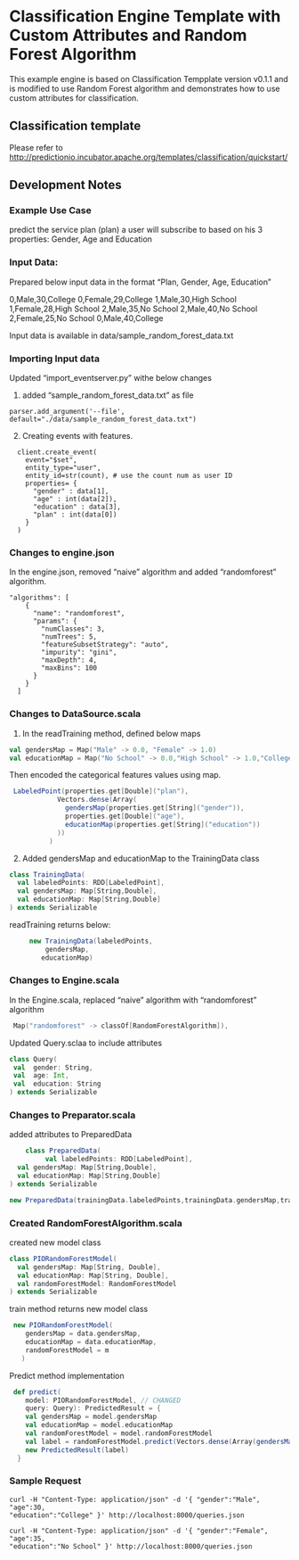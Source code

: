 # Classification Engine Template with Custom Attributes and Random Forest Algorithm

This example engine is based on Classification Tempplate version v0.1.1 and is modified to use Random Forest algorithm and demonstrates how to use custom attributes for classification.

## Classification template

Please refer to http://predictionio.incubator.apache.org/templates/classification/quickstart/

## Development Notes

### Example Use Case

predict the service plan (plan) a user will subscribe to based on his 3 properties: Gender, Age and Education

### Input Data:

Prepared below input data in the format  “Plan, Gender, Age, Education”

0,Male,30,College
0,Female,29,College
1,Male,30,High School
1,Female,28,High School
2,Male,35,No School
2,Male,40,No School
2,Female,25,No School
0,Male,40,College

Input data is available in data/sample_random_forest_data.txt

### Importing  Input data

Updated “import_eventserver.py” withe below changes

1) added “sample_random_forest_data.txt” as file
  ```
  parser.add_argument('--file', default="./data/sample_random_forest_data.txt")
  ```
2) Creating events with features.
  ```
	client.create_event(
      event="$set",
      entity_type="user",
      entity_id=str(count), # use the count num as user ID
      properties= {
        "gender" : data[1],
        "age" : int(data[2]),
        "education" : data[3],
        "plan" : int(data[0])
      }
    )
  ```
### Changes to engine.json

In the engine.json, removed “naive” algorithm and  added “randomforest” algorithm.
```
"algorithms": [
    {
      "name": "randomforest",
      "params": {
        "numClasses": 3,
        "numTrees": 5,
        "featureSubsetStrategy": "auto",
        "impurity": "gini",
        "maxDepth": 4,
        "maxBins": 100
      }
    }
  ]
```

### Changes to DataSource.scala

1) In the  readTraining method, defined below maps
 ```scala
 val gendersMap = Map("Male" -> 0.0, "Female" -> 1.0)
 val educationMap = Map("No School" -> 0.0,"High School" -> 1.0,"College" -> 2.0)
 ```
Then encoded the categorical features values using map.
```scala
 LabeledPoint(properties.get[Double]("plan"),
            Vectors.dense(Array(
              gendersMap(properties.get[String]("gender")),
              properties.get[Double]("age"),
              educationMap(properties.get[String]("education"))
            ))
          )
```

2) Added gendersMap and educationMap to the TrainingData class
```scala
class TrainingData(
  val labeledPoints: RDD[LabeledPoint],
  val gendersMap: Map[String,Double],
  val educationMap: Map[String,Double]
) extends Serializable
```
readTraining returns below:
```scala
	 new TrainingData(labeledPoints,
   	     gendersMap,
        educationMap)

```

### Changes to Engine.scala

In the Engine.scala, replaced “naive” algorithm with “randomforest” algorithm
```scala
 Map("randomforest" -> classOf[RandomForestAlgorithm]),
```
Updated Query.sclaa to include attributes
```scala
class Query(
 val  gender: String,
 val  age: Int,
 val  education: String
) extends Serializable
```
### Changes to Preparator.scala

added attributes to PreparedData
```scala
	class PreparedData(
 		 val labeledPoints: RDD[LabeledPoint],
  val gendersMap: Map[String,Double],
  val educationMap: Map[String,Double]
) extends Serializable
```
```scala
new PreparedData(trainingData.labeledPoints,trainingData.gendersMap,trainingData.educationMap)

```


### Created RandomForestAlgorithm.scala

created  new model class
```scala
class PIORandomForestModel(
  val gendersMap: Map[String, Double],
  val educationMap: Map[String, Double],
  val randomForestModel: RandomForestModel
) extends Serializable
```
train method returns new model class
```scala
 new PIORandomForestModel(
    gendersMap = data.gendersMap,
    educationMap = data.educationMap,
    randomForestModel = m
   )
```

Predict method implementation
```scala
 def predict(
    model: PIORandomForestModel, // CHANGED
    query: Query): PredictedResult = {
    val gendersMap = model.gendersMap
    val educationMap = model.educationMap
    val randomForestModel = model.randomForestModel
    val label = randomForestModel.predict(Vectors.dense(Array(gendersMap(query.gender),query.age.toDouble,educationMap(query.education))))
    new PredictedResult(label)
  }

```


### Sample Request
```
curl -H "Content-Type: application/json" -d '{ "gender":"Male",
"age":30,
"education":"College" }' http://localhost:8000/queries.json  

curl -H "Content-Type: application/json" -d '{ "gender":"Female",
"age":35,
"education":"No School" }' http://localhost:8000/queries.json  

```
